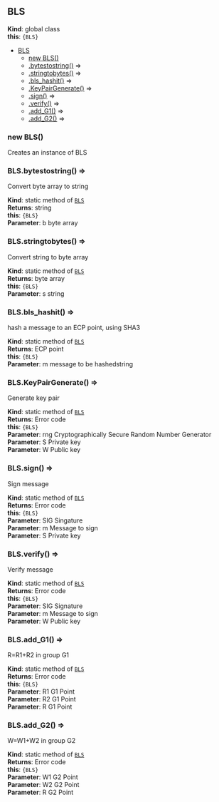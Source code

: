 <a name="BLS"></a>

## BLS
**Kind**: global class  
**this**: <code>{BLS}</code>  

* [BLS](#BLS)
    * [new BLS()](#new_BLS_new)
    * [.bytestostring()](#BLS.bytestostring) ⇒
    * [.stringtobytes()](#BLS.stringtobytes) ⇒
    * [.bls_hashit()](#BLS.bls_hashit) ⇒
    * [.KeyPairGenerate()](#BLS.KeyPairGenerate) ⇒
    * [.sign()](#BLS.sign) ⇒
    * [.verify()](#BLS.verify) ⇒
    * [.add_G1()](#BLS.add_G1) ⇒
    * [.add_G2()](#BLS.add_G2) ⇒

<a name="new_BLS_new"></a>

### new BLS()
Creates an instance of BLS

<a name="BLS.bytestostring"></a>

### BLS.bytestostring() ⇒
Convert byte array to string

**Kind**: static method of [<code>BLS</code>](#BLS)  
**Returns**: string  
**this**: <code>{BLS}</code>  
**Parameter**: b byte array  
<a name="BLS.stringtobytes"></a>

### BLS.stringtobytes() ⇒
Convert string to byte array

**Kind**: static method of [<code>BLS</code>](#BLS)  
**Returns**: byte array  
**this**: <code>{BLS}</code>  
**Parameter**: s string  
<a name="BLS.bls_hashit"></a>

### BLS.bls\_hashit() ⇒
hash a message to an ECP point, using SHA3

**Kind**: static method of [<code>BLS</code>](#BLS)  
**Returns**: ECP point  
**this**: <code>{BLS}</code>  
**Parameter**: m message to be hashedstring  
<a name="BLS.KeyPairGenerate"></a>

### BLS.KeyPairGenerate() ⇒
Generate key pair

**Kind**: static method of [<code>BLS</code>](#BLS)  
**Returns**: Error code  
**this**: <code>{BLS}</code>  
**Parameter**: rng Cryptographically Secure Random Number Generator  
**Parameter**: S Private key  
**Parameter**: W Public key  
<a name="BLS.sign"></a>

### BLS.sign() ⇒
Sign message

**Kind**: static method of [<code>BLS</code>](#BLS)  
**Returns**: Error code  
**this**: <code>{BLS}</code>  
**Parameter**: SIG Singature  
**Parameter**: m Message to sign  
**Parameter**: S Private key  
<a name="BLS.verify"></a>

### BLS.verify() ⇒
Verify message

**Kind**: static method of [<code>BLS</code>](#BLS)  
**Returns**: Error code  
**this**: <code>{BLS}</code>  
**Parameter**: SIG Signature  
**Parameter**: m Message to sign  
**Parameter**: W Public key  
<a name="BLS.add_G1"></a>

### BLS.add\_G1() ⇒
R=R1+R2 in group G1

**Kind**: static method of [<code>BLS</code>](#BLS)  
**Returns**: Error code  
**this**: <code>{BLS}</code>  
**Parameter**: R1 G1 Point  
**Parameter**: R2 G1 Point  
**Parameter**: R G1 Point  
<a name="BLS.add_G2"></a>

### BLS.add\_G2() ⇒
W=W1+W2 in group G2

**Kind**: static method of [<code>BLS</code>](#BLS)  
**Returns**: Error code  
**this**: <code>{BLS}</code>  
**Parameter**: W1 G2 Point  
**Parameter**: W2 G2 Point  
**Parameter**: R G2 Point  
